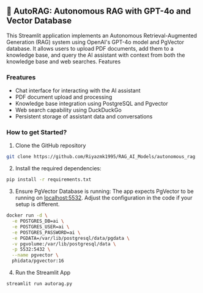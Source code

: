 ## 🤖 AutoRAG: Autonomous RAG with GPT-4o and Vector Database
This Streamlit application implements an Autonomous Retrieval-Augmented Generation (RAG) system using OpenAI's GPT-4o model and PgVector database. It allows users to upload PDF documents, add them to a knowledge base, and query the AI assistant with context from both the knowledge base and web searches.
Features

### Freatures 
- Chat interface for interacting with the AI assistant
- PDF document upload and processing
- Knowledge base integration using PostgreSQL and Pgvector
- Web search capability using DuckDuckGo
- Persistent storage of assistant data and conversations

### How to get Started?

1. Clone the GitHub repository
```bash
git clone https://github.com/Riyazmk1995/RAG_AI_Models/autonomous_rag
```

2. Install the required dependencies:

```bash
pip install -r requirements.txt
```

3. Ensure PgVector Database is running:
The app expects PgVector to be running on [localhost:5532](http://localhost:5532/). Adjust the configuration in the code if your setup is different.

```bash
docker run -d \
  -e POSTGRES_DB=ai \
  -e POSTGRES_USER=ai \
  -e POSTGRES_PASSWORD=ai \
  -e PGDATA=/var/lib/postgresql/data/pgdata \
  -v pgvolume:/var/lib/postgresql/data \
  -p 5532:5432 \
  --name pgvector \
  phidata/pgvector:16
```

4. Run the Streamlit App
```bash
streamlit run autorag.py
```
